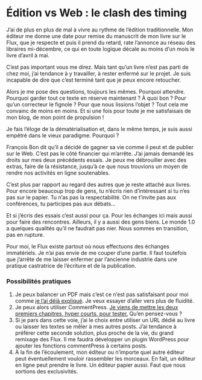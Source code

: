 # Édition vs Web : le clash des timing

J’ai de plus en plus de mal à vivre au rythme de l’édition traditionnelle. Mon éditeur me donne une date pour remise du manuscrit de mon livre sur le Flux, que je respecte et puis il prend du retard, rate l’annonce au réseau des libraires mi-décembre, ce qui en toute logique décale au moins d’un mois le livre d’avril à mai.<span id="more-12578"></span>

C’est pas important vous me direz. Mais tant qu’un livre n’est pas parti de chez moi, j’ai tendance à y travailler, à rester enfermé sur le projet. Je suis incapable de dire que c’est terminé tant que je peux encore retoucher.

Alors je me pose des questions, toujours les mêmes. Pourquoi attendre. Pourquoi garder tout ce texte en réserve maintenant ? À quoi bon ? Pour qu’un correcteur le fignole ? Pour que nous lissions l’objet ? Tout cela me convainc de moins en moins. Et si une fois pour toute je me satisfaisais de mon blog, de mon point de propulsion !

Je fais l’éloge de la dématérialisation et, dans le même temps, je suis aussi empêtré dans le vieux paradigme. Pourquoi ?

François Bon dit qu’il a décidé de gagner sa vie comme il peut et de publier sur le Web. C’est pas le côté financier qui m’arrête. J’ai jamais demandé les droits sur mes deux précédents essais. Je peux me débrouiller avec des extras, faire de la résistance, jusqu’à ce que nous trouvions un moyen de rendre nos activités en ligne soutenables.

C’est plus par rapport au regard des autres que je reste attaché aux livres. Pour encore beaucoup trop de gens, tu n’écris rien d’intéressant si tu n’es pas sur le papier. Tu n’as pas la respectabilité. On ne t’invite pas aux conférences, tu participes pas aux débats…

Et si j’écris des essais c’est aussi pour ça. Pour les échanges ici mais aussi pour faire des rencontres. Ailleurs, il y a aussi des gens biens. Le monde 1.0 a quelques qualités qu’il ne faudrait pas nier. Nous sommes en transition, pas en rupture.

Pour moi, le Flux existe partout où nous effectuons des échanges immatériels. Je n’ai pas envie de me couper d’une partie. Il faut toutefois que j’arrête de me laisser enfermer par l’ancienne industrie dans une pratique castratrice de l’écriture et de la publication.

### Possibilités pratiques

1. Je peux balancer un PDF mais c’est ce n’est pas satisfaisant pour moi comme [je l’ai déjà expliqué](https://tcrouzet.com/2009/12/04/le-livre-une-contexture-du-flux/). Je veux essayer d’aller vers plus de fluidité.
2. Je peux alors utiliser CommentPress. [Je viens de mettre les deux premiers chapitres, hyper courts, pour tester.](http://an.tcrouzet.com/) Qu’en pensez-vous ?
3. Si je pars dans cette voie, j’ai le choix entre utiliser un URL dédié au livre ou laisser les textes se mêler à mes autres posts. J’ai tendance à préférer cette seconde solution, plus proche de la vie, du grand remixage des Flux. Il me faudra développer un plugin WordPress pour ajouter les fonctions commentPress à certains posts.
4. À la fin de l’écoulement, mon éditeur ou n’importe quel autre éditeur peut éventuellement vouloir rassembler les morceaux. En fait, un éditeur en ligne peut prendre le livre. Un éditeur papier aussi. Faut que nous sortions des exclusivités.